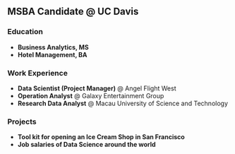 ## MSBA Candidate @ UC Davis  

### **Education**  
- **Business Analytics, MS**  
- **Hotel Management, BA**  

### **Work Experience**  
- **Data Scientist (Project Manager)** @ Angel Flight West  
- **Operation Analyst** @ Galaxy Entertainment Group  
- **Research Data Analyst** @ Macau University of Science and Technology  

### **Projects**  
- **Tool kit for opening an Ice Cream Shop in San Francisco**  
- **Job salaries of Data Science around the world**  

